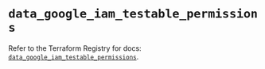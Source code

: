 # `data_google_iam_testable_permissions`

Refer to the Terraform Registry for docs: [`data_google_iam_testable_permissions`](https://registry.terraform.io/providers/hashicorp/google/5.32.0/docs/data-sources/iam_testable_permissions).

